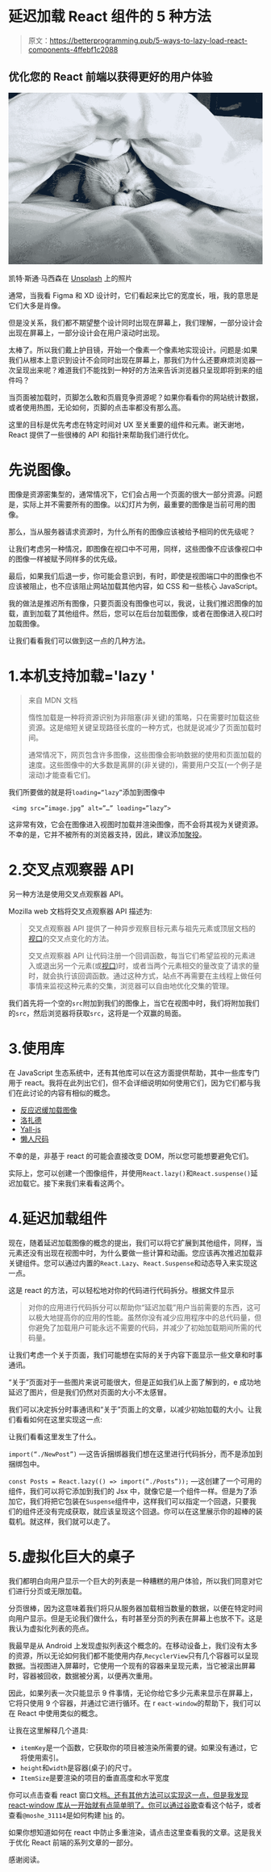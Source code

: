 # 延迟加载 React 组件的 5 种方法

> 原文：<https://betterprogramming.pub/5-ways-to-lazy-load-react-components-4ffebf1c2088>

## 优化您的 React 前端以获得更好的用户体验

![](img/d85bae96ab7a69c42ff94d68f3dcf8e6.png)

凯特·斯通·马西森在 [Unsplash](https://unsplash.com/s/photos/lazy?utm_source=unsplash&utm_medium=referral&utm_content=creditCopyText) 上的照片

通常，当我看 Figma 和 XD 设计时，它们看起来比它的宽度长，哦，我的意思是它们大多是肖像。

但是没关系，我们都不期望整个设计同时出现在屏幕上，我们理解，一部分设计会出现在屏幕上，一部分设计会在用户滚动时出现。

太棒了。所以我们戴上护目镜，开始一个像素一个像素地实现设计。问题是:如果我们从根本上意识到设计不会同时出现在屏幕上，那我们为什么还要麻烦浏览器一次呈现出来呢？难道我们不能找到一种好的方法来告诉浏览器只呈现即将到来的组件吗？

当页面被加载时，页脚怎么敢和页眉竞争资源呢？如果你看看你的网站统计数据，或者使用热图，无论如何，页脚的点击率都没有那么高。

这里的目标是优先考虑在特定时间对 UX 至关重要的组件和元素。谢天谢地，React 提供了一些很棒的 API 和指针来帮助我们进行优化。

# 先说图像。

图像是资源密集型的，通常情况下，它们会占用一个页面的很大一部分资源。问题是，实际上并不需要所有的图像。以幻灯片为例，最重要的图像是当前可用的图像。

那么，当从服务器请求资源时，为什么所有的图像应该被给予相同的优先级呢？

让我们考虑另一种情况，即图像在视口中不可用，同样，这些图像不应该像视口中的图像一样被赋予同样多的优先级。

最后，如果我们后退一步，你可能会意识到，有时，即使是视图端口中的图像也不应该被阻止，也不应该阻止网站加载其他内容，如 CSS 和一些核心 JavaScript。

我的做法是推迟所有图像，只要页面没有图像也可以，我说，让我们推迟图像的加载，直到加载了其他组件。然后，您可以在后台加载图像，或者在图像进入视口时加载图像。

让我们看看我们可以做到这一点的几种方法。

# 1.本机支持加载='lazy '

> 来自 MDN 文档
> 
> 惰性加载是一种将资源识别为非阻塞(非关键)的策略，只在需要时加载这些资源。这是缩短关键呈现路径长度的一种方式，也就是说减少了页面加载时间。
> 
> 通常情况下，网页包含许多图像，这些图像会影响数据的使用和页面加载的速度。这些图像中的大多数是离屏的(非关键的)，需要用户交互(一个例子是滚动)才能查看它们。

我们所要做的就是将`loading=“lazy”`添加到图像中

```
 <img src=”image.jpg” alt=”…” loading=”lazy”>
```

这非常有效，它会在图像进入视图时加载并渲染图像，而不会将其视为关键资源。不幸的是，它并不被所有的浏览器支持，因此，建议添加[聚投](https://github.com/mfranzke/loading-attribute-polyfill)。

# 2.交叉点观察器 API

另一种方法是使用交叉点观察器 API。

Mozilla web 文档将交叉点观察器 API 描述为:

> 交叉点观察器 API 提供了一种异步观察目标元素与祖先元素或顶层文档的[视口](https://developer.mozilla.org/en-US/docs/Glossary/Viewport)的交叉点变化的方法。
> 
> 交叉点观察器 API 让代码注册一个回调函数，每当它们希望监视的元素进入或退出另一个元素(或[视口](https://developer.mozilla.org/en-US/docs/Glossary/Viewport))时，或者当两个元素相交的量改变了请求的量时，就会执行该回调函数。通过这种方式，站点不再需要在主线程上做任何事情来监视这种元素的交集，浏览器可以自由地优化交集的管理。

我们首先将一个空的`src`附加到我们的图像上，当它在视图中时，我们将附加我们的`src`，然后浏览器将获取`src`，这将是一个双赢的局面。

# 3.使用库

在 JavaScript 生态系统中，还有其他库可以在这方面提供帮助，其中一些库专门用于 react。我将在此列出它们，但不会详细说明如何使用它们，因为它们都与我们在此讨论的内容有相似的概念。

*   [反应迟缓加载图像](https://www.npmjs.com/package/react-lazy-load-image-component)
*   [洛扎德](https://www.npmjs.com/package/lozad)
*   [Yall-js](https://www.npmjs.com/package/yall-js)
*   [懒人尺码](https://www.npmjs.com/package/lazysizes)

不幸的是，非基于 react 的可能会直接改变 DOM，所以您可能想要避免它们。

实际上，您可以创建一个图像组件，并使用`React.lazy()`和`React.suspense()`延迟加载它。接下来我们来看看这两个。

# 4.延迟加载组件

现在，随着延迟加载图像的概念的提出，我们可以将它扩展到其他组件，同样，当元素还没有出现在视图中时，为什么要做一些计算和动画。您应该再次推迟加载非关键组件。您可以通过内置的`React.Lazy`、`React.Suspense`和动态导入来实现这一点。

这是 react 的方法，可以轻松地对你的代码进行代码拆分。根据文件显示

> 对你的应用进行代码拆分可以帮助你“延迟加载”用户当前需要的东西，这可以极大地提高你的应用的性能。虽然你没有减少应用程序中的总代码量，但你避免了加载用户可能永远不需要的代码，并减少了初始加载期间所需的代码量。

让我们考虑一个关于页面，我们可能想在实际的关于内容下面显示一些文章和时事通讯。

“关于”页面对于一些图片来说可能很大，但是正如我们从上面了解到的，e 成功地延迟了图片，但是我们仍然对页面的大小不太感冒。

我们可以决定拆分时事通讯和“关于”页面上的文章，以减少初始加载的大小。让我们看看如何在这里实现这一点:

让我们看看这里发生了什么。

`import(“./NewPost”)` —这告诉捆绑器我们想在这里进行代码拆分，而不是添加到捆绑包中。

`const Posts = React.lazy(() => import(“./Posts”));` —这创建了一个可用的组件，我们可以将它添加到我们的 Jsx 中，就像它是一个组件一样。但是为了添加它，我们将把它包装在`Suspense`组件中，这样我们可以指定一个回退，只要我们的组件还没有完成获取，就应该呈现这个回退。你可以在这里展示你的超棒的装载机。就这样，我们就可以走了。

# 5.虚拟化巨大的桌子

我们都明白向用户显示一个巨大的列表是一种糟糕的用户体验，所以我们同意对它们进行分页或无限加载。

分页很棒，因为这意味着我们将只从服务器加载相当数量的数据，以便在特定时间向用户显示。但是无论我们做什么，有时甚至分页的列表在屏幕上也放不下。这是我认为虚拟化列表的亮点。

我最早是从 Android 上发现虚拟列表这个概念的。在移动设备上，我们没有太多的资源，所以无论如何我们都不能使用内存,`RecyclerView`只有几个容器可以呈现数据。当视图进入屏幕时，它使用一个现有的容器来呈现元素，当它被滚出屏幕时，容器被回收，数据被分离，以便再次重用。

因此，如果列表一次只能显示 9 件事情，无论你给它多少元素来显示在屏幕上，它将只使用 9 个容器，并通过它进行循环。在 r `eact-window`的帮助下，我们可以在 React 中使用类似的概念。

让我在这里解释几个道具:

*   `itemKey`是一个函数，它获取你的项目被渲染所需要的键。如果没有通过，它将使用索引。
*   `height`和`width`是容器(桌子)的尺寸。
*   `ItemSize`是要渲染的项目的垂直高度和水平宽度

你可以点击查看 react 窗口文档[。还有其他方法可以实现这一点，但是我发现 react-window 库从一开始就有点简单明了。你可以通过](https://react-window.vercel.app/#/examples/list/fixed-size)[谷歌](https://developers.google.com/web/updates/2016/07/infinite-scroller)查看这个帖子，或者查看`@moshe_31114`是如何构建 [his](https://medium.com/@moshe_31114/building-our-recycle-list-solution-in-react-17a21a9605a0) 的。

如果你想知道如何在 react 中防止多重渲染，请点击这里查看我的文章。这是我关于优化 React 前端的系列文章的一部分。

感谢阅读。